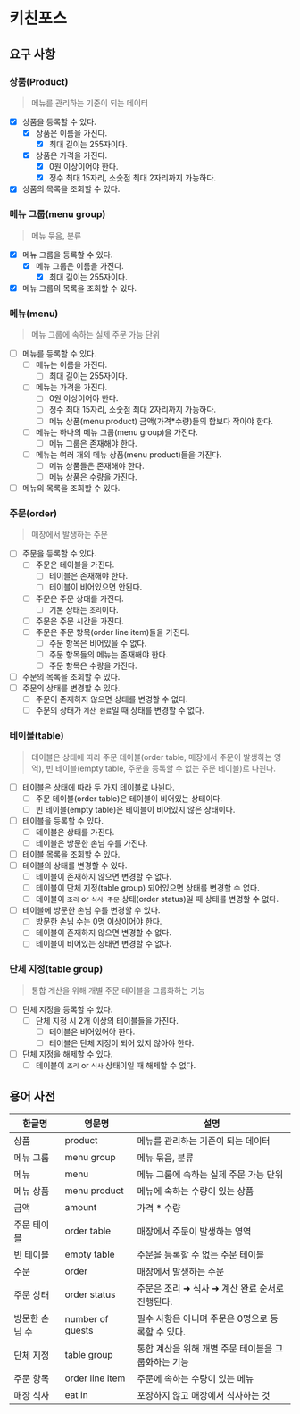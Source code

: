 # 키친포스

## 요구 사항

### 상품(Product)

> 메뉴를 관리하는 기준이 되는 데이터

- [x] 상품을 등록할 수 있다.
    - [x] 상품은 이름을 가진다.
        - [x] 최대 길이는 255자이다.
    - [x] 상품은 가격을 가진다.
        - [x] 0원 이상이어야 한다.
        - [x] 정수 최대 15자리, 소숫점 최대 2자리까지 가능하다.
- [x] 상품의 목록을 조회할 수 있다.

### 메뉴 그룹(menu group)

> 메뉴 묶음, 분류

- [x] 메뉴 그룹을 등록할 수 있다.
    - [x] 메뉴 그룹은 이름을 가진다.
        - [x] 최대 길이는 255자이다.
- [x] 메뉴 그룹의 목록을 조회할 수 있다.

### 메뉴(menu)

> 메뉴 그룹에 속하는 실제 주문 가능 단위

- [ ] 메뉴를 등록할 수 있다.
    - [ ] 메뉴는 이름을 가진다.
        - [ ] 최대 길이는 255자이다.
    - [ ] 메뉴는 가격을 가진다.
        - [ ] 0원 이상이어야 한다.
        - [ ] 정수 최대 15자리, 소숫점 최대 2자리까지 가능하다.
        - [ ] 메뉴 상품(menu product) 금액(가격*수량)들의 합보다 작아야 한다.
    - [ ] 메뉴는 하나의 메뉴 그룹(menu group)을 가진다.
        - [ ] 메뉴 그룹은 존재해야 한다.
    - [ ] 메뉴는 여러 개의 메뉴 상품(menu product)들을 가진다.
        - [ ] 메뉴 상품들은 존재해야 한다.
        - [ ] 메뉴 상품은 수량을 가진다.
- [ ] 메뉴의 목록을 조회할 수 있다.

### 주문(order)

> 매장에서 발생하는 주문

- [ ] 주문을 등록할 수 있다.
    - [ ] 주문은 테이블을 가진다.
        - [ ] 테이블은 존재해야 한다.
        - [ ] 테이블이 비어있으면 안된다.
    - [ ] 주문은 주문 상태를 가진다.
        - [ ] 기본 상태는 `조리`이다.
    - [ ] 주문은 주문 시간을 가진다.
    - [ ] 주문은 주문 항목(order line item)들을 가진다.
        - [ ] 주문 항목은 비어있을 수 없다.
        - [ ] 주문 항목들의 메뉴는 존재해야 한다.
        - [ ] 주문 항목은 수량을 가진다.
- [ ] 주문의 목록을 조회할 수 있다.
- [ ] 주문의 상태를 변경할 수 있다.
    - [ ] 주문이 존재하지 않으면 상태를 변경할 수 없다.
    - [ ] 주문의 상태가 `계산 완료`일 때 상태를 변경할 수 없다.

### 테이블(table)

> 테이블은 상태에 따라 주문 테이블(order table, 매장에서 주문이 발생하는 영역), 빈 테이블(empty table, 주문을 등록할 수 없는 주문 테이블)로 나뉜다.

- [ ] 테이블은 상태에 따라 두 가지 테이블로 나뉜다.
    - [ ] 주문 테이블(order table)은 테이블이 비어있는 상태이다.
    - [ ] 빈 테이블(empty table)은 테이블이 비어있지 않은 상태이다.
- [ ] 테이블을 등록할 수 있다.
    - [ ] 테이블은 상태를 가진다.
    - [ ] 테이블은 방문한 손님 수를 가진다.
- [ ] 테이블 목록을 조회할 수 있다.
- [ ] 테이블의 상태를 변경할 수 있다.
    - [ ] 테이블이 존재하지 않으면 변경할 수 없다.
    - [ ] 테이블이 단체 지정(table group) 되어있으면 상태를 변경할 수 없다.
    - [ ] 테이블이 `조리` or `식사 주문` 상태(order status)일 때 상태를 변경할 수 없다.
- [ ] 테이블에 방문한 손님 수를 변경할 수 있다.
    - [ ] 방문한 손님 수는 0명 이상이어야 한다.
    - [ ] 테이블이 존재하지 않으면 변경할 수 없다.
    - [ ] 테이블이 비어있는 상태면 변경할 수 없다.

### 단체 지정(table group)

> 통합 계산을 위해 개별 주문 테이블을 그룹화하는 기능

- [ ] 단체 지정을 등록할 수 있다.
    - [ ] 단체 지정 시 2개 이상의 테이블들을 가진다.
        - [ ] 테이블은 비어있어야 한다.
        - [ ] 테이블은 단체 지정이 되어 있지 않아야 한다.
- [ ] 단체 지정을 해제할 수 있다.
    - [ ] 테이블이 `조리` or `식사` 상태이일 때 해제할 수 없다.

## 용어 사전

| 한글명      | 영문명              | 설명                            |
|----------|------------------|-------------------------------|
| 상품       | product          | 메뉴를 관리하는 기준이 되는 데이터           |
| 메뉴 그룹    | menu group       | 메뉴 묶음, 분류                     |
| 메뉴       | menu             | 메뉴 그룹에 속하는 실제 주문 가능 단위        |
| 메뉴 상품    | menu product     | 메뉴에 속하는 수량이 있는 상품             |
| 금액       | amount           | 가격 * 수량                       |
| 주문 테이블   | order table      | 매장에서 주문이 발생하는 영역              |
| 빈 테이블    | empty table      | 주문을 등록할 수 없는 주문 테이블           |
| 주문       | order            | 매장에서 발생하는 주문                  |
| 주문 상태    | order status     | 주문은 조리 ➜ 식사 ➜ 계산 완료 순서로 진행된다. |
| 방문한 손님 수 | number of guests | 필수 사항은 아니며 주문은 0명으로 등록할 수 있다. |
| 단체 지정    | table group      | 통합 계산을 위해 개별 주문 테이블을 그룹화하는 기능 |
| 주문 항목    | order line item  | 주문에 속하는 수량이 있는 메뉴             |
| 매장 식사    | eat in           | 포장하지 않고 매장에서 식사하는 것           |
